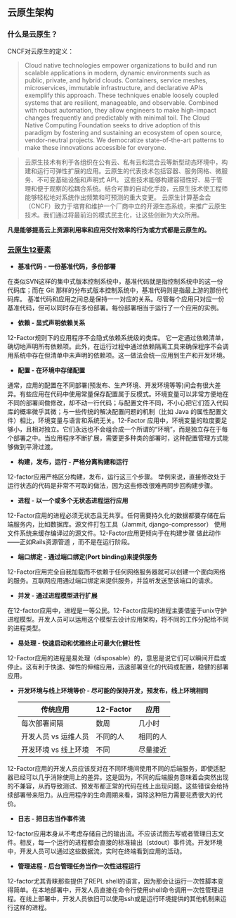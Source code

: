 ## 云原生架构

### 什么是云原生？

CNCF对云原生的定义：
>Cloud native technologies empower organizations to build and run scalable applications in modern, dynamic environments such as public, private, and hybrid clouds. Containers, service meshes, microservices, immutable infrastructure, and declarative APIs exemplify this approach.
> These techniques enable loosely coupled systems that are resilient, manageable, and observable. Combined with robust automation, they allow engineers to make high-impact changes frequently and predictably with minimal toil.
> The Cloud Native Computing Foundation seeks to drive adoption of this paradigm by fostering and sustaining an ecosystem of open source, vendor-neutral projects. We democratize state-of-the-art patterns to make these innovations accessible for everyone.

> 云原生技术有利于各组织在公有云、私有云和混合云等新型动态环境中，构建和运行可弹性扩展的应用。云原生的代表技术包括容器、服务网格、微服务、不可变基础设施和声明式 API。
> 这些技术能够构建容错性好、易于管理和便于观察的松耦合系统。结合可靠的自动化手段，云原生技术使工程师能够轻松地对系统作出频繁和可预测的重大变更。
> 云原生计算基金会（CNCF）致力于培育和维护一个厂商中立的开源生态系统，来推广云原生技术。我们通过将最前沿的模式民主化，让这些创新为大众所用。

**凡是能够提高云上资源利用率和应用交付效率的行为或方式都是云原生的。**

### [云原生12要素][云原生12要素]
* **基准代码 - 一份基准代码，多份部署** 
  
在类似SVN这样的集中式版本控制系统中，基准代码就是指控制系统中的这一份代码库；而在 Git 那样的分布式版本控制系统中，基准代码则是指最上游的那份代码库。
基准代码和应用之间总是保持一一对应的关系。尽管每个应用只对应一份基准代码，但可以同时存在多份部署。每份部署相当于运行了一个应用的实例。

* **依赖 - 显式声明依赖关系**

12-Factor规则下的应用程序不会隐式依赖系统级的类库。 它一定通过依赖清单，确切地声明所有依赖项。此外，在运行过程中通过依赖隔离工具来确保程序不会调用系统中存在但清单中未声明的依赖项。这一做法会统一应用到生产和开发环境。

* **配置 - 在环境中存储配置**

通常，应用的配置在不同部署(预发布、生产环境、开发环境等等)间会有很大差异。有些应用在代码中使用常量保存配置属于反模式。环境变量可以非常方便地在不同的部署间做修改，却不动一行代码；与配置文件不同，不小心把它们签入代码库的概率微乎其微；与一些传统的解决配置问题的机制（比如 Java 的属性配置文件）相比，环境变量与语言和系统无关。12-Factor 应用中，环境变量的粒度要足够小，且相对独立。它们永远也不会组合成一个所谓的“环境”，而是独立存在于每个部署之中。当应用程序不断扩展，需要更多种类的部署时，这种配置管理方式能够做到平滑过渡。

* **构建，发布，运行 - 严格分离构建和运行**

12-factor应用严格区分构建，发布，运行这三个步骤。 举例来说，直接修改处于运行状态的代码是非常不可取的做法，因为这些修改很难再同步回构建步骤。

* **进程 - 以一个或多个无状态进程运行应用**

12-Factor应用的进程必须无状态且无共享。任何需要持久化的数据都要存储在后端服务内，比如数据库。源文件打包工具（Jammit, django-compressor） 使用文件系统来缓存编译过的源文件。12-Factor应用更倾向于在构建步骤 做此动作——正如Rails资源管道 ，而不是在运行阶段。

* **端口绑定 - 通过端口绑定(Port binding)来提供服务**

12-Factor应用完全自我加载而不依赖于任何网络服务器就可以创建一个面向网络的服务。互联网应用通过端口绑定来提供服务，并监听发送至该端口的请求。

* **并发 - 通过进程模型进行扩展**

在12-factor应用中，进程是一等公民。12-Factor应用的进程主要借鉴于unix守护进程模型。开发人员可以运用这个模型去设计应用架构，将不同的工作分配给不同的进程类型。

* **易处理 - 快速启动和优雅终止可最大化健壮性**

12-Factor应用的进程是易处理（disposable）的，意思是说它们可以瞬间开启或停止。这有利于快速、弹性的伸缩应用，迅速部署变化的代码或配置，稳健的部署应用。

* **开发环境与线上环境等价 - 尽可能的保持开发，预发布，线上环境相同**


  |传统应用|	12-Factor| 应用|
  |---|---|---|
  |每次部署间隔|	数周|	几小时
  |开发人员 vs 运维人员|	不同的人|	相同的人
  |开发环境 vs 线上环境|	不同|	尽量接近

12-Factor应用的开发人员应该反对在不同环境间使用不同的后端服务，即使适配器已经可以几乎消除使用上的差异。这是因为，不同的后端服务意味着会突然出现的不兼容，从而导致测试、预发布都正常的代码在线上出现问题。这些错误会给持续部署带来阻力。从应用程序的生命周期来看，消除这种阻力需要花费很大的代价。

* **日志 - 把日志当作事件流**

12-factor应用本身从不考虑存储自己的输出流。不应该试图去写或者管理日志文件。相反，每一个运行的进程都会直接的标准输出（stdout）事件流。开发环境中，开发人员可以通过这些数据流，实时在终端看到应用的活动。

* **管理进程 - 后台管理任务当作一次性进程运行**

12-factor尤其青睐那些提供了REPL shell的语言，因为那会让运行一次性脚本变得简单。在本地部署中，开发人员直接在命令行使用shell命令调用一次性管理进程。在线上部署中，开发人员依旧可以使用ssh或是运行环境提供的其他机制来运行这样的进程。

[云原生12要素]: https://12factor.net/zh_cn/